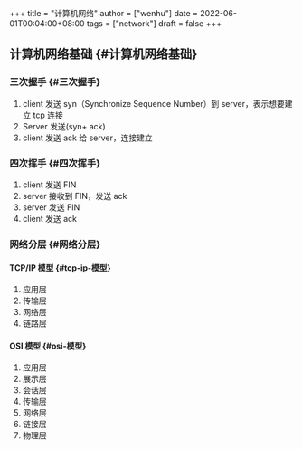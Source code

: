 +++
title = "计算机网络"
author = ["wenhu"]
date = 2022-06-01T00:04:00+08:00
tags = ["network"]
draft = false
+++

## 计算机网络基础 {#计算机网络基础}


### 三次握手 {#三次握手}

1.  client 发送 syn（Synchronize Sequence Number）到 server，表示想要建立 tcp 连接
2.  Server 发送(syn+ ack)
3.  client 发送 ack 给 server，连接建立


### 四次挥手 {#四次挥手}

1.  client 发送 FIN
2.  server 接收到 FIN，发送 ack
3.  server 发送 FIN
4.  client 发送 ack


### 网络分层 {#网络分层}


#### TCP/IP 模型 {#tcp-ip-模型}

1.  应用层
2.  传输层
3.  网络层
4.  链路层


#### OSI 模型 {#osi-模型}

1.  应用层
2.  展示层
3.  会话层
4.  传输层
5.  网络层
6.  链接层
7.  物理层
